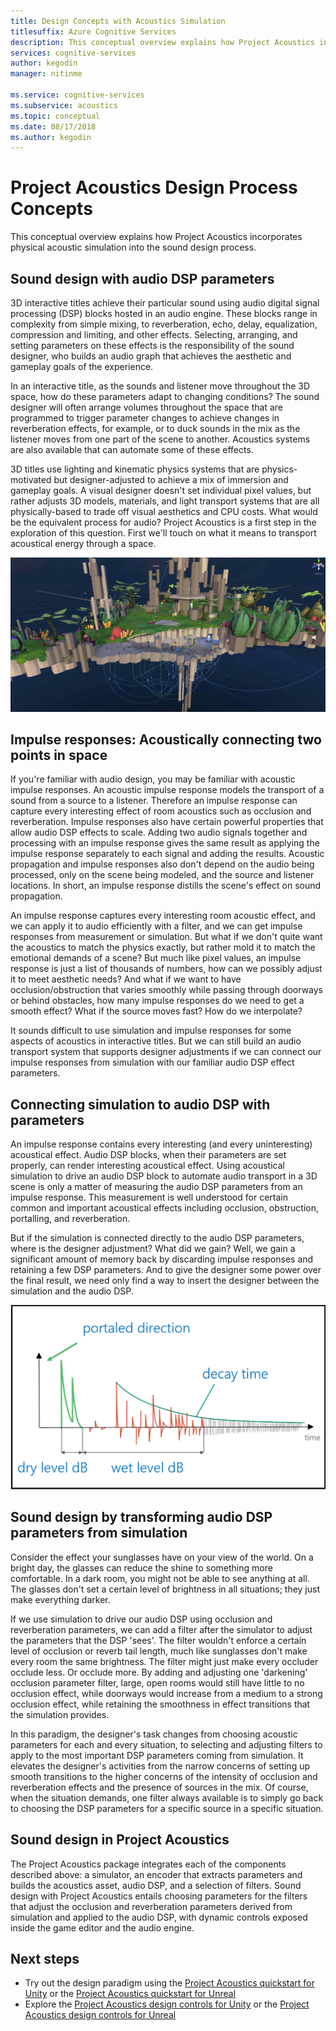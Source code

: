```yaml
---
title: Design Concepts with Acoustics Simulation
titlesuffix: Azure Cognitive Services
description: This conceptual overview explains how Project Acoustics incorporates acoustic simulation to the sound design process.
services: cognitive-services
author: kegodin
manager: nitinme

ms.service: cognitive-services
ms.subservice: acoustics
ms.topic: conceptual
ms.date: 08/17/2018
ms.author: kegodin
---
```


# Project Acoustics Design Process Concepts

This conceptual overview explains how Project Acoustics incorporates physical acoustic simulation into the sound design process.

## Sound design with audio DSP parameters

3D interactive titles achieve their particular sound using audio digital signal processing (DSP) blocks hosted in an audio engine. These blocks range in complexity from simple mixing, to reverberation, echo, delay, equalization, compression and limiting, and other effects. Selecting, arranging, and setting parameters on these effects is the responsibility of the sound designer, who builds an audio graph that achieves the aesthetic and gameplay goals of the experience.

In an interactive title, as the sounds and listener move throughout the 3D space, how do these parameters adapt to changing conditions? The sound designer will often arrange volumes throughout the space that are programmed to trigger parameter changes to achieve changes in reverberation effects, for example, or to duck sounds in the mix as the listener moves from one part of the scene to another. Acoustics systems are also available that can automate some of these effects.

3D titles use lighting and kinematic physics systems that are physics-motivated but designer-adjusted to achieve a mix of immersion and gameplay goals. A visual designer doesn't set individual pixel values, but rather adjusts 3D models, materials, and light transport systems that are all physically-based to trade off visual aesthetics and CPU costs. What would be the equivalent process for audio? Project Acoustics is a first step in the exploration of this question. First we'll touch on what it means to transport acoustical energy through a space.

![reverb zones](media/reverb-zones-altspace.png)

## Impulse responses: Acoustically connecting two points in space

If you're familiar with audio design, you may be familiar with acoustic impulse responses. An acoustic impulse response models the transport of a sound from a source to a listener. Therefore an impulse response can capture every interesting effect of room acoustics such as occlusion and reverberation. Impulse responses also have certain powerful properties that allow audio DSP effects to scale. Adding two audio signals together and processing with an impulse response gives the same result as applying the impulse response separately to each signal and adding the results. Acoustic propagation and impulse responses also don't depend on the audio being processed, only on the scene being modeled, and the source and listener locations. In short, an impulse response distills the scene's effect on sound propagation.

An impulse response captures every interesting room acoustic effect, and we can apply it to audio efficiently with a filter, and we can get impulse responses from measurement or simulation. But what if we don't quite want the acoustics to match the physics exactly, but rather mold it to match the emotional demands of a scene? But much like pixel values, an impulse response is just a list of thousands of numbers, how can we possibly adjust it to meet aesthetic needs? And what if we want to have occlusion/obstruction that varies smoothly while passing through doorways or behind obstacles, how many impulse responses do we need to get a smooth effect? What if the source moves fast? How do we interpolate?

It sounds difficult to use simulation and impulse responses for some aspects of acoustics in interactive titles. But we can still build an audio transport system that supports designer adjustments if we can connect our impulse responses from simulation with our familiar audio DSP effect parameters.

## Connecting simulation to audio DSP with parameters

An impulse response contains every interesting (and every uninteresting)  acoustical effect. Audio DSP blocks, when their parameters are set properly, can render interesting acoustical effect. Using acoustical simulation to drive an audio DSP block to automate audio transport in a 3D scene is only a matter of measuring the audio DSP parameters from an impulse response. This measurement is well understood for certain common and important acoustical effects including occlusion, obstruction, portalling, and reverberation.

But if the simulation is connected directly to the audio DSP parameters, where is the designer adjustment? What did we gain? Well, we gain a significant amount of memory back by discarding impulse responses and retaining a few DSP parameters. And to give the designer some power over the final result, we need only find a way to insert the designer between the simulation and the audio DSP.

![impulse response parameters](media/acoustic-parameters.png)

## Sound design by transforming audio DSP parameters from simulation

Consider the effect your sunglasses have on your view of the world. On a bright day, the glasses can reduce the shine to something more comfortable. In a dark room, you might not be able to see anything at all. The glasses don't set a certain level of brightness in all situations; they just make everything darker.

If we use simulation to drive our audio DSP using occlusion and reverberation parameters, we can add a filter after the simulator to adjust the parameters that the DSP 'sees'. The filter wouldn't enforce a certain level of occlusion or reverb tail length, much like sunglasses don't make every room the same brightness. The filter might just make every occluder occlude less. Or occlude more. By adding and adjusting one 'darkening' occlusion parameter filter, large, open rooms would still have little to no occlusion effect, while doorways would increase from a medium to a strong occlusion effect, while retaining the smoothness in effect transitions that the simulation provides.

In this paradigm, the designer's task changes from choosing acoustic parameters for each and every situation, to selecting and adjusting filters to apply to the most important DSP parameters coming from simulation. It elevates the designer's activities from the narrow concerns of setting up smooth transitions to the higher concerns of the intensity of occlusion and reverberation effects and the presence of sources in the mix. Of course, when the situation demands, one filter always available is to simply go back to choosing the DSP parameters for a specific source in a specific situation.

## Sound design in Project Acoustics

The Project Acoustics package integrates each of the components described above: a simulator, an encoder that extracts parameters and builds the acoustics asset, audio DSP, and a selection of filters. Sound design with Project Acoustics entails choosing parameters for the filters that adjust the occlusion and reverberation parameters derived from simulation and applied to the audio DSP, with dynamic controls exposed inside the game editor and the audio engine.

## Next steps
* Try out the design paradigm using the [Project Acoustics quickstart for Unity](unity-quickstart.md) or the [Project Acoustics quickstart for Unreal](unreal-quickstart.md)
* Explore the [Project Acoustics design controls for Unity](unity-workflow.md) or the [Project Acoustics design controls for Unreal](unreal-workflow.md)

